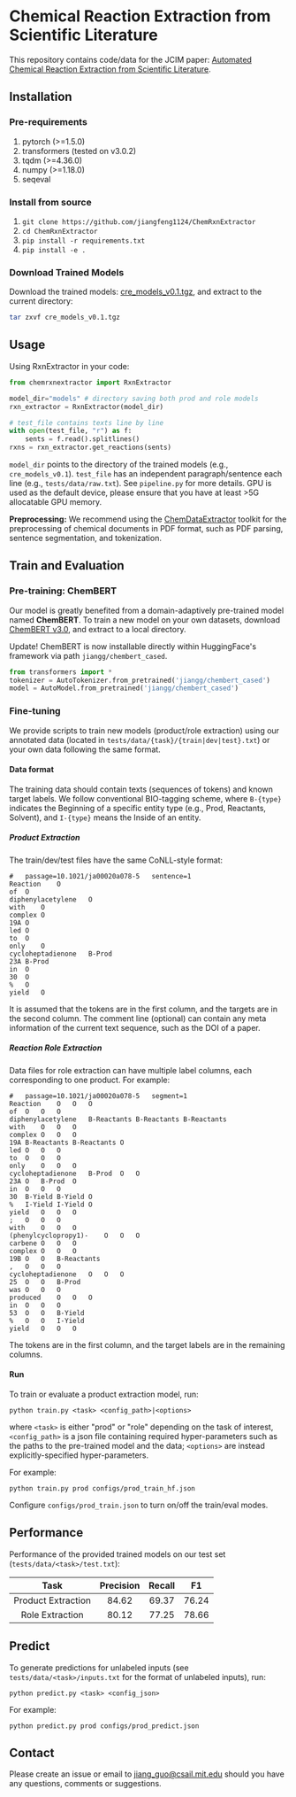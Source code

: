 # Chemical Reaction Extraction from Scientific Literature

This repository contains code/data for the JCIM paper: [Automated Chemical Reaction Extraction from Scientific Literature](https://pubs.acs.org/doi/pdf/10.1021/acs.jcim.1c00284).

## Installation

### Pre-requirements

1. pytorch (>=1.5.0)
2. transformers (tested on v3.0.2)
3. tqdm (>=4.36.0)
4. numpy (>=1.18.0)
5. seqeval

### Install from source
1. `git clone https://github.com/jiangfeng1124/ChemRxnExtractor`
2. `cd ChemRxnExtractor`
3. `pip install -r requirements.txt`
4. `pip install -e .`

### Download Trained Models
Download the trained models: [cre_models_v0.1.tgz](https://drive.google.com/file/d/1HeP2NlSAdqNzlTqmHCrwmoUNiw9JWdaf/view?usp=sharing), and extract to the current directory:
```bash
tar zxvf cre_models_v0.1.tgz
```

## Usage

Using RxnExtractor in your code:
```python
from chemrxnextractor import RxnExtractor

model_dir="models" # directory saving both prod and role models
rxn_extractor = RxnExtractor(model_dir)

# test_file contains texts line by line
with open(test_file, "r") as f:
    sents = f.read().splitlines()
rxns = rxn_extractor.get_reactions(sents)
```

`model_dir` points to the directory of the trained models (e.g., `cre_models_v0.1`).
`test_file` has an independent paragraph/sentence each line (e.g., `tests/data/raw.txt`). See `pipeline.py` for more details.
GPU is used as the default device, please ensure that you have at least >5G allocatable GPU memory.

**Preprocessing:** We recommend using the [ChemDataExtractor](http://chemdataextractor.org/) toolkit for the preprocessing of chemical documents in PDF format, such as PDF parsing, sentence segmentation, and tokenization.

## Train and Evaluation

### Pre-training: ChemBERT

Our model is greatly benefited from a domain-adaptively pre-trained model named **ChemBERT**.
To train a new model on your own datasets, download [ChemBERT v3.0](https://drive.google.com/file/d/1UMYYD9P8fJgs61FJc06sRbbdDxOYPbMu/view?usp=sharing), and extract to a local directory.

Update! ChemBERT is now installable directly within HuggingFace's framework via path `jiangg/chembert_cased`.
```python
from transformers import *
tokenizer = AutoTokenizer.from_pretrained('jiangg/chembert_cased')
model = AutoModel.from_pretrained('jiangg/chembert_cased')
```

### Fine-tuning

We provide scripts to train new models (product/role extraction) using our annotated data (located in `tests/data/{task}/{train|dev|test}.txt`) or your own data following the same format.

#### Data format

The training data should contain texts (sequences of tokens) and known target labels.
We follow conventional BIO-tagging scheme, where `B-{type}` indicates the Beginning of a specific entity type (e.g., Prod, Reactants, Solvent), and `I-{type}` means the Inside of an entity.

##### Product Extraction

The train/dev/test files have the same CoNLL-style format:
```csv
#	passage=10.1021/ja00020a078-5	sentence=1
Reaction	O
of	O
diphenylacetylene	O
with	O
complex	O
19A	O
led	O
to	O
only	O
cycloheptadienone	B-Prod
23A	B-Prod
in	O
30	O
%	O
yield	O
```

It is assumed that the tokens are in the first column, and the targets are in the second column.
The comment line (optional) can contain any meta information of the current text sequence, such as the DOI of a paper.

##### Reaction Role Extraction

Data files for role extraction can have multiple label columns, each corresponding to one product. For example:
```csv
#	passage=10.1021/ja00020a078-5	segment=1
Reaction	O	O	O
of	O	O	O
diphenylacetylene	B-Reactants	B-Reactants	B-Reactants
with	O	O	O
complex	O	O	O
19A	B-Reactants	B-Reactants	O
led	O	O	O
to	O	O	O
only	O	O	O
cycloheptadienone	B-Prod	O	O
23A	O	B-Prod	O
in	O	O	O
30	B-Yield	B-Yield	O
%	I-Yield	I-Yield	O
yield	O	O	O
;	O	O	O
with	O	O	O
(phenylcyclopropy1)-	O	O	O
carbene	O	O	O
complex	O	O	O
19B	O	O	B-Reactants
,	O	O	O
cycloheptadienone	O	O	O
25	O	O	B-Prod
was	O	O	O
produced	O	O	O
in	O	O	O
53	O	O	B-Yield
%	O	O	I-Yield
yield	O	O	O
```

The tokens are in the first column, and the target labels are in the remaining columns.

#### Run
To train or evaluate a product extraction model, run:
```
python train.py <task> <config_path>|<options>
```
where `<task>` is either "prod" or "role" depending on the task of interest, `<config_path>` is a json file containing required hyper-parameters such as the paths to the pre-trained model and the data; `<options>` are instead explicitly-specified hyper-parameters.

For example:
```
python train.py prod configs/prod_train_hf.json
```

Configure `configs/prod_train.json` to turn on/off the train/eval modes.

## Performance

Performance of the provided trained models on our test set (`tests/data/<task>/test.txt`):

Task | Precision | Recall | F1 |
| :---: | :---: | :---: | :---: |
Product Extraction | 84.62 | 69.37 | 76.24 |
Role Extraction | 80.12 | 77.25 | 78.66 |

## Predict

To generate predictions for unlabeled inputs (see `tests/data/<task>/inputs.txt` for the format of unlabeled inputs), run:
```
python predict.py <task> <config_json>
```

For example:
```
python predict.py prod configs/prod_predict.json
```

## Contact
Please create an issue or email to [jiang_guo@csail.mit.edu](mailto:jiang_guo@csail.mit.edu) should you have any questions, comments or suggestions.

